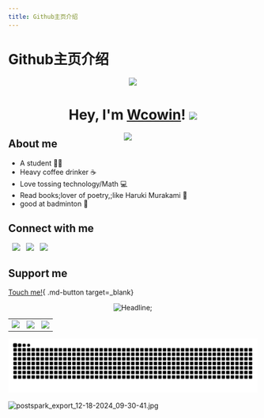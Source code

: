 ```yaml
---
title: Github主页介绍
---
```

# Github主页介绍

<div id="header" align="center">
  <img src="https://media.giphy.com/media/du3J3cXyzhj75IOgvA/giphy.gif" width="200"/>
  
  <h1>
    Hey, I'm <a href="https://bento.me/wcowin">Wcowin</a>!
    <img src="https://media.giphy.com/media/hvRJCLFzcasrR4ia7z/giphy.gif" width="30px"/>
  </h1>
  </div>

<style>
  @media (max-width: 768px) {
    .hide-on-mobile {
      display: none;
    }
  }
</style>

<img align='right' src='https://s2.loli.net/2025/02/07/qdZQnYS8LPTAxmh.png' width="270" height="auto" class="hide-on-mobile">


<!-- https://camo.githubusercontent.com/721d7c9349f174953eec9227b6e10303d0eebad1a2737667fe44a9489c8cb141/68747470733a2f2f73322e6c6f6c692e6e65742f323032332f30382f31342f5a394c6a58704b464f51694a6d76412e706e67 -->
## About me
  * A student :student:
  * Heavy coffee drinker ☕
  * Love tossing technology/Math 💻
  * Read books;lover of poetry,;like Haruki Murakami 📖
  * good at badminton :badminton:
  
 <!-- [![Anurag's GitHub stats](https://github-readme-stats.vercel.app/api?username=Wcowin)](https://github.com/anuraghazra/github-readme-stats)  
[![Readme Card](https://github-readme-stats-beta-amber-44.vercel.app/api?username=Wcowin&show_icons=true&role=OWNER,ORGANIZATION_MEMBER,COLLABORATOR&locale=zh-my)](#)  -->

<!--[![Top Langs](https://github-readme-stats.vercel.app/api/top-langs/?username=Wcowin)](https://github.com/anuraghazra/github-readme-stats)-->


## Connect with me
 <!--
<p align="left">
&nbsp; <a href="https://twitter.com/Wcowin_" target="_blank" rel="noopener noreferrer"><img src="https://img.icons8.com/plasticine/100/000000/twitter.png" width="50" /></a>  
&nbsp; <a href="https://www.instagram.com/wcowin_/" target="_blank" rel="noopener noreferrer"><img src="https://img.icons8.com/plasticine/100/000000/instagram-new.png" width="50" /></a>  
&nbsp; <a href="mailto:wangkewen821@gmail.com" target="_blank" rel="noopener noreferrer"><img src="https://img.icons8.com/plasticine/100/000000/gmail.png"  width="50" /></a>
</p>
-->

<p align="left">
&nbsp; <a href="https://twitter.com/Wcowin_" target="_blank" rel="noopener noreferrer"><img src="https://img.icons8.com/plasticine/100/000000/twitter.png" width="50" /></a>  
&nbsp; <a href="https://www.instagram.com/wcowin_/" target="_blank" rel="noopener noreferrer"><img src="https://img.icons8.com/plasticine/100/000000/instagram-new.png" width="50" /></a>  
&nbsp; <a href="mailto:wangkewen821@gmail.com" target="_blank" rel="noopener noreferrer"><img src="https://img.icons8.com/plasticine/100/000000/gmail.png"  width="50" /></a>
</p>

## Support me
[Touch me!](https://ko-fi.com/wcowin){ .md-button target=_blank}


<div align=center> 
         <img src="https://readme-typing-svg.herokuapp.com?color=%2336BCF7&size=32&center=true&vCenter=true&width=600&height=50&lines=My+hobby:+;I+Love+coffee;I+Love+books;I+Love+Program" alt="Headline;" /> 
     </div> 

 <table>
    <tr>
        <td >
            <center><img src="http://github-profile-summary-cards.vercel.app/api/cards/repos-per-language?username=Wcowin&theme=vue" ></center>
        </td>
        <td >
            <center><img src="http://github-profile-summary-cards.vercel.app/api/cards/productive-time?username=Wcowin&theme=github&utcOffset=8" align="right" /></center>
        </td>
        <td >
            <center><img src="http://github-profile-summary-cards.vercel.app/api/cards/most-commit-language?username=Wcowin&theme=vue" align="right" /></center>
        </td>
    </tr>
</table>

![Wcowin's github activity graph](https://raw.githubusercontent.com/Wcowin/Wcowin/output/github-contribution-grid-snake.svg)


![postspark_export_12-18-2024_09-30-41.jpg](https://s2.loli.net/2025/01/13/R4Ki6k5sc7nFSbo.jpg)